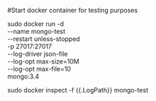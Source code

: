 
#Start docker container for testing purposes

sudo docker run -d \
	--name mongo-test \
	--restart unless-stopped \
	-p 27017:27017 \
	--log-driver json-file \
	--log-opt max-size=10M \
	--log-opt max-file=10 \
	mongo:3.4

sudo docker inspect -f {{.LogPath}} mongo-test

